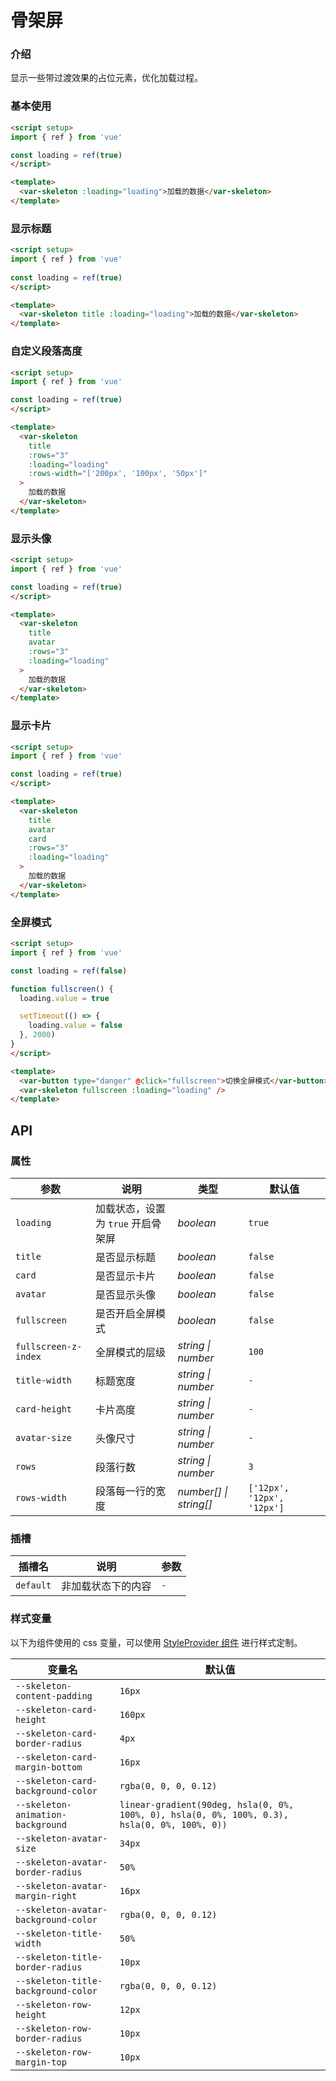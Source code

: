 # 骨架屏

### 介绍

显示一些带过渡效果的占位元素，优化加载过程。

### 基本使用

```html
<script setup>
import { ref } from 'vue'

const loading = ref(true)
</script>

<template>
  <var-skeleton :loading="loading">加载的数据</var-skeleton>
</template>
```

### 显示标题

```html
<script setup>
import { ref } from 'vue'
  
const loading = ref(true)
</script>

<template>
  <var-skeleton title :loading="loading">加载的数据</var-skeleton>
</template>
```

### 自定义段落高度

```html
<script setup>
import { ref } from 'vue'

const loading = ref(true)
</script>

<template>
  <var-skeleton
    title
    :rows="3"
    :loading="loading"
    :rows-width="['200px', '100px', '50px']"
  >
    加载的数据
  </var-skeleton>
</template>
```

### 显示头像

```html
<script setup>
import { ref } from 'vue'

const loading = ref(true)
</script>

<template>
  <var-skeleton
    title
    avatar
    :rows="3"
    :loading="loading"
  >
    加载的数据
  </var-skeleton>
</template>
```

### 显示卡片

```html
<script setup>
import { ref } from 'vue'

const loading = ref(true)
</script>

<template>
  <var-skeleton
    title
    avatar
    card
    :rows="3"
    :loading="loading"
  >
    加载的数据
  </var-skeleton>
</template>
```

### 全屏模式

```html
<script setup>
import { ref } from 'vue'

const loading = ref(false)

function fullscreen() {
  loading.value = true

  setTimeout(() => {
    loading.value = false
  }, 2000)
}
</script>

<template>
  <var-button type="danger" @click="fullscreen">切换全屏模式</var-button>
  <var-skeleton fullscreen :loading="loading" />
</template>
```

## API

### 属性

| 参数 | 说明 | 类型 | 默认值 |
| --- | --- | --- | --- |
| `loading` | 加载状态，设置为 `true` 开启骨架屏 | _boolean_ | `true` |
| `title` | 是否显示标题 | _boolean_ | `false` |
| `card` | 是否显示卡片 | _boolean_ | `false` |
| `avatar` | 是否显示头像 | _boolean_ | `false` |
| `fullscreen` | 是否开启全屏模式 | _boolean_ | `false` |
| `fullscreen-z-index` | 全屏模式的层级 | _string \| number_ | `100` |
| `title-width` | 标题宽度 | _string \| number_ | `-` |
| `card-height` | 卡片高度 | _string \| number_ | `-` |
| `avatar-size` | 头像尺寸 | _string \| number_ | `-` |
| `rows` | 段落行数 | _string \| number_ | `3` |
| `rows-width` | 段落每一行的宽度 | _number[] \| string[]_ | `['12px', '12px', '12px']` |

### 插槽

| 插槽名 | 说明 | 参数 |
| --- |--| --- |
| `default` | 非加载状态下的内容 | `-` |

### 样式变量

以下为组件使用的 css 变量，可以使用 [StyleProvider 组件](#/zh-CN/style-provider) 进行样式定制。

| 变量名 | 默认值 |
| --- | --- |
| `--skeleton-content-padding` | `16px` |
| `--skeleton-card-height` | `160px` |
| `--skeleton-card-border-radius` | `4px` |
| `--skeleton-card-margin-bottom` | `16px` |
| `--skeleton-card-background-color` | `rgba(0, 0, 0, 0.12)` |
| `--skeleton-animation-background` | `linear-gradient(90deg, hsla(0, 0%, 100%, 0), hsla(0, 0%, 100%, 0.3), hsla(0, 0%, 100%, 0))` |
| `--skeleton-avatar-size` | `34px` |
| `--skeleton-avatar-border-radius` | `50%` |
| `--skeleton-avatar-margin-right` | `16px` |
| `--skeleton-avatar-background-color` | `rgba(0, 0, 0, 0.12)` |
| `--skeleton-title-width` | `50%` |
| `--skeleton-title-border-radius` | `10px` |
| `--skeleton-title-background-color` | `rgba(0, 0, 0, 0.12)` |
| `--skeleton-row-height` | `12px` |
| `--skeleton-row-border-radius` | `10px` |
| `--skeleton-row-margin-top` | `10px` |
